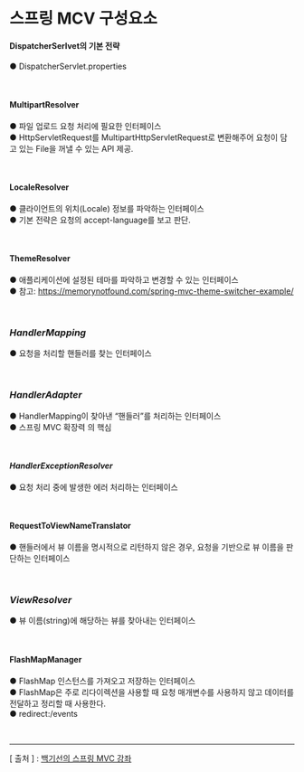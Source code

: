 스프링 MCV 구성요소
===

#### DispatcherSerlvet의 기본 전략
● DispatcherServlet.properties  

<br/>

#### MultipartResolver
● 파일 업로드 요청 처리에 필요한 인터페이스    
● HttpServletRequest를 MultipartHttpServletRequest로 변환해주어 요청이 담고 있는 File을 꺼낼 수 있는 API 제공.  

<br/>

#### LocaleResolver
● 클라이언트의 위치(Locale) 정보를 파악하는 인터페이스  
● 기본 전략은 요청의 accept-language를 보고 판단.  

<br/>

#### ThemeResolver
● 애플리케이션에 설정된 테마를 파악하고 변경할 수 있는 인터페이스  
● 참고: https://memorynotfound.com/spring-mvc-theme-switcher-example/  

<br/>

### _HandlerMapping_
● 요청을 처리할 핸들러를 찾는 인터페이스  

<br/>

### _HandlerAdapter_
● HandlerMapping이 찾아낸 “핸들러”를 처리하는 인터페이스  
● 스프링 MVC 확장력 의 핵심  
 
<br/>

#### _HandlerExceptionResolver_
● 요청 처리 중에 발생한 에러 처리하는 인터페이스  

<br/>

#### RequestToViewNameTranslator
● 핸들러에서 뷰 이름을 명시적으로 리턴하지 않은 경우, 요청을 기반으로 뷰 이름을 판단하는 인터페이스  

<br/>

### _ViewResolver_
● 뷰 이름(string)에 해당하는 뷰를 찾아내는 인터페이스  

<br/>

#### FlashMapManager 
● FlashMap 인스턴스를 가져오고 저장하는 인터페이스  
● FlashMap은 주로 리다이렉션을 사용할 때 요청 매개변수를 사용하지 않고 데이터를 전달하고 정리할 때 사용한다.  
● redirect:/events  

<br/>

---
[ 출처 ] : [백기선의 스프링 MVC 강좌](https://www.inflearn.com/course/%EC%9B%B9-mvc#)   
